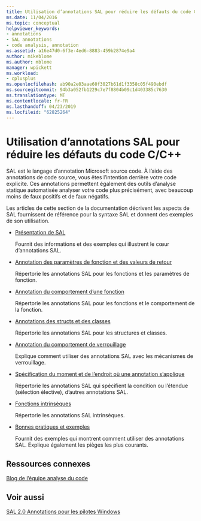 ```yaml
---
title: Utilisation d’annotations SAL pour réduire les défauts du code C/C++
ms.date: 11/04/2016
ms.topic: conceptual
helpviewer_keywords:
- annotations
- SAL annotations
- code analysis, annotation
ms.assetid: a16e47d0-6f3e-4ed6-8883-459b2874e9a4
author: mikeblome
ms.author: mblome
manager: wpickett
ms.workload:
- cplusplus
ms.openlocfilehash: ab90a2e03aae60f3027b61d1f3358c05f490ebdf
ms.sourcegitcommit: 94b3a052fb1229c7e7f8804b09c1d403385c7630
ms.translationtype: MT
ms.contentlocale: fr-FR
ms.lasthandoff: 04/23/2019
ms.locfileid: "62825264"
---
```

# <a name="using-sal-annotations-to-reduce-cc-code-defects"></a>Utilisation d’annotations SAL pour réduire les défauts du code C/C++
SAL est le langage d’annotation Microsoft source code. À l’aide des annotations de code source, vous êtes l’intention derrière votre code explicite. Ces annotations permettent également des outils d’analyse statique automatisée analyser votre code plus précisément, avec beaucoup moins de faux positifs et de faux négatifs.

 Les articles de cette section de la documentation décrivent les aspects de SAL fournissent de référence pour la syntaxe SAL et donnent des exemples de son utilisation.

- [Présentation de SAL](../code-quality/understanding-sal.md)

     Fournit des informations et des exemples qui illustrent le cœur d’annotations SAL.

- [Annotation des paramètres de fonction et des valeurs de retour](../code-quality/annotating-function-parameters-and-return-values.md)

     Répertorie les annotations SAL pour les fonctions et les paramètres de fonction.

- [Annotation du comportement d’une fonction](../code-quality/annotating-function-behavior.md)

     Répertorie les annotations SAL pour les fonctions et le comportement de la fonction.

- [Annotations des structs et des classes](../code-quality/annotating-structs-and-classes.md)

     Répertorie les annotations SAL pour les structures et classes.

- [Annotation du comportement de verrouillage](../code-quality/annotating-locking-behavior.md)

     Explique comment utiliser des annotations SAL avec les mécanismes de verrouillage.

- [Spécification du moment et de l’endroit où une annotation s’applique](../code-quality/specifying-when-and-where-an-annotation-applies.md)

     Répertorie les annotations SAL qui spécifient la condition ou l’étendue (sélection élective), d’autres annotations SAL.

- [Fonctions intrinsèques](../code-quality/intrinsic-functions.md)

     Répertorie les annotations SAL intrinsèques.

- [Bonnes pratiques et exemples](../code-quality/best-practices-and-examples-sal.md)

     Fournit des exemples qui montrent comment utiliser des annotations SAL. Explique également les pièges les plus courants.

## <a name="related-resources"></a>Ressources connexes
 [Blog de l’équipe analyse du code](http://go.microsoft.com/fwlink/?LinkId=251197)

## <a name="see-also"></a>Voir aussi
 [SAL 2.0 Annotations pour les pilotes Windows](http://go.microsoft.com/fwlink/?LinkId=250979)